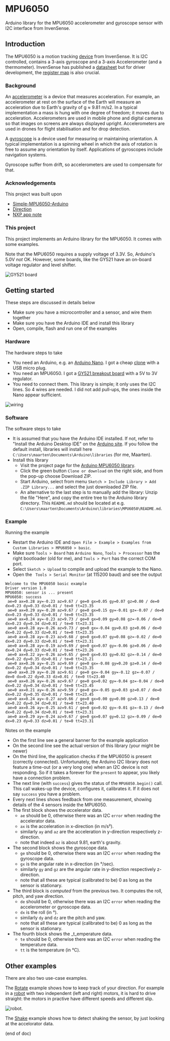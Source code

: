 # MPU6050
Arduino library for the MPU6050 accelerometer and gyroscope sensor with I2C interface from InvenSense.

## Introduction
The MPU6050 is a motion tracking [device](https://www.invensense.com/products/motion-tracking/6-axis/mpu-6050/) 
from InvenSense. It is I2C controlled, contains a 3-axis gyroscope and a 3-axis Accelerometer (and a thermometer). 
InvenSense has published a
[datasheet](https://43zrtwysvxb2gf29r5o0athu-wpengine.netdna-ssl.com/wp-content/uploads/2015/02/MPU-6000-Datasheet1.pdf)
but for driver development, the 
[register map](https://43zrtwysvxb2gf29r5o0athu-wpengine.netdna-ssl.com/wp-content/uploads/2015/02/MPU-6000-Register-Map1.pdf)
is also crucial.

### Background
An [accelerometer](https://en.wikipedia.org/wiki/Accelerometer) is a device that measures acceleration. 
For example, an accelerometer at rest on the surface of the Earth will measure an acceleration due to 
Earth's gravity of g ≈ 9.81 m/s2. In a typical implementation a mass is hung with one degree of freedom;
it moves due to acceleration. Accelerometers are used in mobile phone and digital cameras so that images 
on screens are always displayed upright. Accelerometers are used in drones for flight stabilisation and 
for drop detection.

A [gyroscope](https://en.wikipedia.org/wiki/Gyroscope) is a device used for measuring or maintaining orientation.
A typical implementation is a spinning wheel in which the axis of rotation is free to assume any orientation by itself. 
Applications of gyroscopes include  navigation systems.

Gyroscope suffer from drift, so accelerometers are used to compensate for that.

### Acknowledgements

This project was built upon
 - [Simple-MPU6050-Arduino](https://github.com/Th-Havy/Simple-MPU6050-Arduino)
 - [Direction](https://howtomechatronics.com/tutorials/arduino/arduino-and-mpu6050-accelerometer-and-gyroscope-tutorial)
 - [NXP app note](https://www.nxp.com/files-static/sensors/doc/app_note/AN3461.pdf)


### This project
This project implements an Arduino library for the MPU6050. It comes with some examples.

Note that the MPU6050 requires a supply voltage of 3.3V. So, Arduino's 5.0V *not* OK. 
However, some boards, like the GY521 have an on-board voltage regulator and level shifter.

![GY521 board](GY521.jpg)

## Getting started

These steps are discussed in details below

 - Make sure you have a microcontroller and a sensor, and wire them together
 - Make sure you have the Arduino IDE and install this library
 - Open, compile, flash and run one of the examples


### Hardware

The hardware steps to take

 - You need an Arduino, e.g. an [Arduino Nano](https://store.arduino.cc/arduino-nano).
   I got a cheap [clone](https://www.aliexpress.com/item/4000427291663.html) with a USB micro plug.
 - You need an MPU6050. I got a [GY521 breakout board](https://www.aliexpress.com/item/4000504535389.html)
   with a 5V to 3V regulator.
 - You need to connect them. This library is simple; it only uses the I2C lines. So 4 wires are needed.
   I did not add pull-ups, the ones inside the Nano appear sufficient.
   
![wiring](circuit.jpg)

### Software

The software steps to take

 - It is assumed that you have the Arduino IDE installed. If not, refer to "Install the Arduino Desktop IDE" 
   on the [Arduino site](https://www.arduino.cc/en/Guide/HomePage). If you follow the default install, libraries
   will install here `C:\Users\maarten\Documents\Arduino\libraries` (for me, Maarten).
 - Install this library
    - Visit the project page for the [Arduino MPU6050 library](https://github.com/maarten-pennings/MPU6050).
    - Click the green button `Clone or download` on the right side, and from the pop-up choose Download ZIP.
    - Start Arduino, select from menu `Sketch > Include Library > Add .ZIP Library...` and select the just downloaded ZIP file. 
    - An alternative to the last step is to manually add the library: 
      Unzip the file "Here", and copy the entire tree to the Arduino library directory. This `README.md` should 
      be located at e.g. `C:\Users\maarten\Documents\Arduino\libraries\MPU6050\README.md`.

### Example

Running the example 

 - Restart the Arduino IDE and `Open File > Example > Examples from Custom Libraries > MPU6050 > basic`.
 - Make sure `Tools > Board` has `Arduino Nano`, `Tools > Processor` has the right bootloader (old for me), and
   `Tools > Port` has the correct COM port.
 - Select `Sketch > Upload` to compile and upload the example to the Nano.
 - Open the ` Tools > Serial Monitor` (at 115200 baud) and see the output
 
```
Welcome to the MPU6050 basic example
Driver version 1.0
MPU6050: sensor is ... present
MPU6050: success
 ae=0 ax=0.28 ay=-0.23 az=9.67 / ge=0 gx=0.05 gy=0.07 gz=0.00 / de=0 dx=0.23 dy=0.33 dz=0.01 / te=0 tt=23.35
 ae=0 ax=0.29 ay=-0.20 az=9.67 / ge=0 gx=0.15 gy=-0.01 gz=-0.07 / de=0 dx=0.23 dy=0.33 dz=0.01 / te=0 tt=23.35
 ae=0 ax=0.24 ay=-0.23 az=9.73 / ge=0 gx=0.09 gy=0.08 gz=-0.06 / de=0 dx=0.23 dy=0.34 dz=0.01 / te=0 tt=23.31
 ae=0 ax=0.28 ay=-0.26 az=9.73 / ge=0 gx=-0.04 gy=0.03 gz=0.06 / de=0 dx=0.22 dy=0.33 dz=0.01 / te=0 tt=23.35
 ae=0 ax=0.28 ay=-0.23 az=9.68 / ge=0 gx=0.07 gy=0.08 gz=-0.02 / de=0 dx=0.23 dy=0.33 dz=0.01 / te=0 tt=23.31
 ae=0 ax=0.28 ay=-0.19 az=9.69 / ge=0 gx=0.07 gy=-0.06 gz=0.06 / de=0 dx=0.24 dy=0.33 dz=0.01 / te=0 tt=23.26
 ae=0 ax=0.22 ay=-0.26 az=9.65 / ge=0 gx=0.03 gy=0.02 gz=-0.14 / de=0 dx=0.22 dy=0.35 dz=0.01 / te=0 tt=23.21
 ae=0 ax=0.26 ay=-0.25 az=9.69 / ge=0 gx=-0.08 gy=0.20 gz=0.14 / de=0 dx=0.22 dy=0.34 dz=0.01 / te=0 tt=23.35
 ae=0 ax=0.29 ay=-0.28 az=9.61 / ge=0 gx=-0.04 gy=-0.12 gz=-0.07 / de=0 dx=0.22 dy=0.33 dz=0.01 / te=0 tt=23.40
 ae=0 ax=0.26 ay=-0.26 az=9.67 / ge=0 gx=0.02 gy=-0.04 gz=-0.04 / de=0 dx=0.22 dy=0.34 dz=0.01 / te=0 tt=23.45
 ae=0 ax=0.21 ay=-0.26 az=9.59 / ge=0 gx=-0.05 gy=0.03 gz=0.07 / de=0 dx=0.22 dy=0.35 dz=0.01 / te=0 tt=23.45
 ae=0 ax=0.24 ay=-0.27 az=9.66 / ge=0 gx=0.00 gy=0.00 gz=0.13 / de=0 dx=0.22 dy=0.34 dz=0.01 / te=0 tt=23.40
 ae=0 ax=0.26 ay=-0.25 az=9.61 / ge=0 gx=0.02 gy=-0.01 gz=-0.13 / de=0 dx=0.22 dy=0.34 dz=0.01 / te=0 tt=23.31
 ae=0 ax=0.29 ay=-0.24 az=9.67 / ge=0 gx=0.07 gy=0.12 gz=-0.09 / de=0 dx=0.23 dy=0.33 dz=0.01 / te=0 tt=23.31
```

Notes on the example
 - On the first line see a general banner for the example application
 - On the second line see the actual version of this library (your might be newer)
 - On the third line, the application checks if the MPU6050 is present (correctly connected).
   Unfortunately, the Arduino I2C library does not feature a time-out (or a very long one) 
   when an I2C device is not responding.
   So if it takes a forever for the `present` to appear, you likely have a connection problem.
 - The next line (with `success`) gives the status of the `MPU6050.begin()` call.
   This call wakes-up the device, configures it, calibrates it.
   If it does not say `success` you have a problem.
 - Every next lines shows feedback from one measurement, showing details of the 4 sensors inside the MPU6050.
 - The first block shows the *a*ccelerator data.
    - `ae` should be 0, otherwise there was an I2C `error` when reading the accelerator data.
    - `ax` is the acceleration in x-direction (in m/s²).
    - similarly `ay` and `az` are the acceleration in y-direction respectively z-direction.
    - note that indeed `az` is about 9.81, earth's gravity.
 - The second block shows the *g*yroscope data.
    - `ge` should be 0, otherwise there was an I2C `error` when reading the gyroscope data.
    - `gx` is the angular rate in x-direction (in °/sec).
    - similarly `gy` and `gz` are the angular rate in y-direction respectively z-direction.
    - note that all these are typical (calibrated to be) 0 as long as the sensor is stationary.
 - The third block is _computed_ from the previous two. It computes the roll, pitch, and yaw *d*irection.
    - `de` should be 0, otherwise there was an I2C `error` when reading the accelerometer or gyroscope data.
    - `dx` is the roll (in °).
    - similarly `dy` and `dz` are the pitch and yaw.
    - note that all these are typical (calibrated to be) 0 as long as the sensor is stationary.
 - The fourth block shows the _t_emperature data.
    - `te` should be 0, otherwise there was an I2C `error` when reading the temperature data.
    - `tt` is the temperature (in °C).
    
## Other examples

There are also two use-case examples. 

The [Rotate](examples/Rotate) example shows how to keep track of your direction.
For example in a [robot](https://nl.aliexpress.com/item/4000349560940.html) with two independent 
(left and right) motors, it is hard to drive straight: the motors in practive have different speeds
and different slip.

![robot](robot.jpg).

The [Shake](examples/Shake) example shows how to detect shaking the sensor,
by just looking at the accelorator data.

(end of doc)





    
 
 
 

